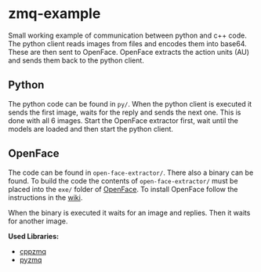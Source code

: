 # zmq-example
Small working example of communication between python and c++ code. The python client reads images from files and encodes them into base64. These are then sent to OpenFace. OpenFace extracts the action units (AU) and sends them back to the python client.

##  Python
The python code can be found in `py/`. When the python client is executed it sends the first image, waits for the reply and sends the next one. This is done with all 6 images. Start the OpenFace extractor first, wait until the models are loaded and then start the python client.

## OpenFace
The code can be found in `open-face-extractor/`. There also a binary can be found. To build the code the contents of `open-face-extractor/` must be placed into the `exe/` folder of [OpenFace](https://github.com/TadasBaltrusaitis/OpenFace). To install OpenFace follow the instructions in the [wiki](https://github.com/TadasBaltrusaitis/OpenFace/wiki).

When the binary is executed it waits for an image and replies. Then it waits for another image.

**Used Libraries:**
- [cppzmq](https://github.com/zeromq/cppzmq)
- [pyzmq](https://github.com/zeromq/pyzmq)
